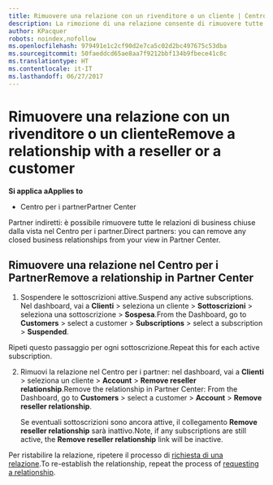 ```yaml
---
title: Rimuovere una relazione con un rivenditore o un cliente | Centro per i partner
description: La rimozione di una relazione consente di rimuovere tutte le relazioni di business chiuse dalla vista nel Centro per i partner.
author: KPacquer
robots: noindex,nofollow
ms.openlocfilehash: 979491e1c2cf90d2e7ca5c02d2bc497675c53dba
ms.sourcegitcommit: 50faeddcd65ae8aa7f9212bbf134b9fbece41c8c
ms.translationtype: HT
ms.contentlocale: it-IT
ms.lasthandoff: 06/27/2017
---
```

# <a name="remove-a-relationship-with-a-reseller-or-a-customer"></a><span data-ttu-id="73b0b-103">Rimuovere una relazione con un rivenditore o un cliente</span><span class="sxs-lookup"><span data-stu-id="73b0b-103">Remove a relationship with a reseller or a customer</span></span>

**<span data-ttu-id="73b0b-104">Si applica a</span><span class="sxs-lookup"><span data-stu-id="73b0b-104">Applies to</span></span>**

-   <span data-ttu-id="73b0b-105">Centro per i partner</span><span class="sxs-lookup"><span data-stu-id="73b0b-105">Partner Center</span></span>

<span data-ttu-id="73b0b-106">Partner indiretti: è possibile rimuovere tutte le relazioni di business chiuse dalla vista nel Centro per i partner.</span><span class="sxs-lookup"><span data-stu-id="73b0b-106">Direct partners: you can remove any closed business relationships from your view in Partner Center.</span></span>

## <a name="remove-a-relationship-in-partner-center"></a><span data-ttu-id="73b0b-107">Rimuovere una relazione nel Centro per i Partner</span><span class="sxs-lookup"><span data-stu-id="73b0b-107">Remove a relationship in Partner Center</span></span>

1.  <span data-ttu-id="73b0b-108">Sospendere le sottoscrizioni attive.</span><span class="sxs-lookup"><span data-stu-id="73b0b-108">Suspend any active subscriptions.</span></span> <span data-ttu-id="73b0b-109">Nel dashboard, vai a **Clienti** > seleziona un cliente > **Sottoscrizioni** > seleziona una sottoscrizione > **Sospesa**.</span><span class="sxs-lookup"><span data-stu-id="73b0b-109">From the Dashboard, go to **Customers** > select a customer > **Subscriptions** > select a subscription > **Suspended**.</span></span> 

   <span data-ttu-id="73b0b-110">Ripeti questo passaggio per ogni sottoscrizione.</span><span class="sxs-lookup"><span data-stu-id="73b0b-110">Repeat this for each active subscription.</span></span>

2.  <span data-ttu-id="73b0b-111">Rimuovi la relazione nel Centro per i partner: nel dashboard, vai a **Clienti** > seleziona un cliente > **Account** > **Remove reseller relationship**.</span><span class="sxs-lookup"><span data-stu-id="73b0b-111">Remove the relationship in Partner Center: From the Dashboard, go to **Customers** > select a customer > **Account** > **Remove reseller relationship**.</span></span>

    <span data-ttu-id="73b0b-112">Se eventuali sottoscrizioni sono ancora attive, il collegamento **Remove reseller relationship** sarà inattivo.</span><span class="sxs-lookup"><span data-stu-id="73b0b-112">Note, if any subscriptions are still active, the **Remove reseller relationship** link will be inactive.</span></span> 

<span data-ttu-id="73b0b-113">Per ristabilire la relazione, ripetere il processo di [richiesta di una relazione](request-a-relationship-with-a-customer.md).</span><span class="sxs-lookup"><span data-stu-id="73b0b-113">To re-establish the relationship, repeat the process of [requesting a relationship](request-a-relationship-with-a-customer.md).</span></span>
